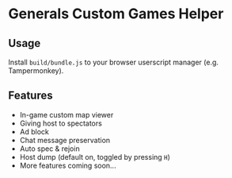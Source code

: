 # Generals Custom Games Helper

## Usage

Install `build/bundle.js` to your browser userscript manager (e.g. Tampermonkey).

## Features

- In-game custom map viewer
- Giving host to spectators
- Ad block
- Chat message preservation
- Auto spec & rejoin
- Host dump (default on, toggled by pressing `H`)
- More features coming soon...
